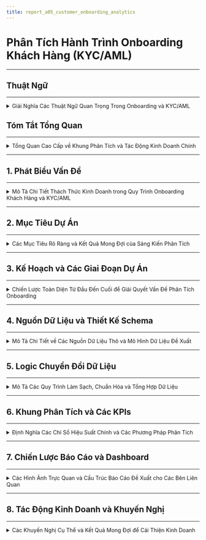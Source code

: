 ```yaml
---
title: report_a05_customer_onboarding_analytics
---
```


# Phân Tích Hành Trình Onboarding Khách Hàng (KYC/AML)

---
## Thuật Ngữ
---

<details>
<summary>Giải Nghĩa Các Thuật Ngữ Quan Trọng Trong Onboarding và KYC/AML</summary>

---


| **Thuật Ngữ**                      | **Định Nghĩa**                                                                 |
|-----------------------------------|--------------------------------------------------------------------------------|
| **KYC**                           | Know Your Customer – Quy trình xác minh danh tính khách hàng theo quy định.  |
| **AML**                           | Anti-Money Laundering – Chống rửa tiền, đảm bảo khách hàng không liên quan đến hoạt động tài chính phi pháp. |
| **Onboarding**                    | Quá trình đưa người dùng mới từ đăng ký đến khi có thể sử dụng đầy đủ dịch vụ.|
| **Chuyển đổi (Conversion)**       | Tỷ lệ người dùng hoàn tất một bước hoặc toàn bộ quá trình onboarding.         |
| **Phễu Onboarding (Funnel)**      | Chuỗi các bước người dùng cần thực hiện trong quá trình onboarding (ví dụ: đăng ký → gửi giấy tờ → kích hoạt). |
| **Điểm ma sát (Friction Point)**  | Các bước hoặc yếu tố trong quy trình gây cản trở, khiến người dùng dễ rời bỏ. |
| **OCR**                           | Optical Character Recognition – Công nghệ đọc ký tự từ ảnh giấy tờ.           |
| **Xác minh sinh trắc (Liveness Check)** | Kiểm tra khuôn mặt hoặc chuyển động để đảm bảo người thật đang thao tác. |
| **PEP**                           | Politically Exposed Person – Cá nhân có ảnh hưởng chính trị, cần giám sát chặt chẽ hơn. |
| **Tỷ lệ chấp thuận (Approval Rate)** | Tỷ lệ hồ sơ người dùng được duyệt qua các bước xác minh.                    |
| **Tỷ lệ từ chối (Rejection Rate)**   | Tỷ lệ hồ sơ bị từ chối qua các bước KYC.                                   |
| **Tỷ lệ rớt bước (Drop-off Rate)**   | Phần trăm người dùng không hoàn thành một bước nào đó trong phễu onboarding.|
| **Chờ xử lý thủ công**             | Những hồ sơ cần nhân viên can thiệp, không thể xử lý tự động.               |
| **user_id**                        | Mã định danh duy nhất của người dùng.                                        |
| **registration_channel**          | Kênh mà người dùng bắt đầu đăng ký (Web, Mobile, Referral...).               |
| **ocr_confidence**                | Mức độ tin cậy của kết quả nhận dạng ký tự từ giấy tờ.                       |
| **face_match_score**             | Điểm đo mức độ khớp giữa ảnh selfie và giấy tờ tùy thân.                     |
| **liveness_check**                | Quy trình kiểm tra người dùng là người thật, không phải ảnh hoặc bot.        |
| **pep_flag / sanction_flag**      | Cờ đánh dấu người dùng nằm trong danh sách chính trị hoặc bị cấm vận.        |
| **internal_risk_score**           | Điểm rủi ro nội bộ do hệ thống đánh giá dựa trên các chỉ báo.               |
| **abandonment_flag**              | Biến đánh dấu người dùng đã từ bỏ quy trình tại một bước nào đó.             |
| **retry_count**                   | Số lần người dùng gửi lại giấy tờ xác minh.                                  |
| **dim table**                     | Bảng dimension – chứa thông tin mô tả như người dùng, thiết bị, thời gian... |
| **fact table**                    | Bảng fact – lưu trữ các sự kiện hoặc hành vi có thể đo lường.               |
| **session_id**                    | Mã định danh của một phiên truy cập người dùng.                              |
| **duration_in_step_seconds**      | Thời gian người dùng ở lại tại một bước cụ thể trong quy trình onboarding.   |
| **kyc_result**                    | Kết quả xác minh danh tính: Approved, Rejected, Pending...                   |
| **ocr_status**                    | Trạng thái OCR: Success, Failure, Partial.                                   |
| **risk_score**                    | Điểm đánh giá rủi ro tổng hợp của người dùng.                                |
| **manual_review**                 | Quy trình đánh giá hồ sơ thủ công bởi con người.                             |
| **event_name**                    | Tên của sự kiện trong log ứng dụng (VD: KYC_STARTED).                        |
| **onboarding_step**              | Thứ tự các bước trong phễu onboarding.                                       |
| **channel_id**                    | ID của kênh đăng ký, dùng trong phân tích attribution.                       |
| **device_type / device_model**    | Loại và mẫu thiết bị người dùng sử dụng.                                     |
| **time_to_kyc_completion**        | Thời gian từ khi đăng ký đến khi hoàn tất xác minh danh tính.               |
| **funnel conversion rate**        | Tỷ lệ chuyển đổi giữa các bước trong hành trình onboarding.                 |


---
</details>

## Tóm Tắt Tổng Quan
---
<details>
<summary>Tổng Quan Cao Cấp về Khung Phân Tích và Tác Động Kinh Doanh Chính</summary>

---

- Phần này cung cấp một bản tóm tắt ngắn gọn về vấn đề, giải pháp đề xuất và lợi ích mong đợi.
- Nó nêu bật các thành phần cốt lõi của khung phân tích cho quy trình `onboarding` khách hàng và `KYC/AML`.
- Tập trung vào giá trị chiến lược của dự án đối với các bên liên quan trong kinh doanh.

---

</details>

---

## 1. Phát Biểu Vấn Đề
---
<details>
<summary>Mô Tả Chi Tiết Thách Thức Kinh Doanh trong Quy Trình Onboarding Khách Hàng và KYC/AML</summary>

---

- **Tình Hình Hiện Tại:**
  - Nhiều khách hàng tiềm năng bắt đầu quy trình đăng ký nhưng bỏ dở giữa chừng.
  - Tồn tại các `điểm ma sát` đáng kể, đặc biệt trong các bước xác minh `KYC/AML` phức tạp.
- **Hậu Quả:**
  - `Mất Khách Hàng Tiềm Năng`: Ảnh hưởng trực tiếp đến việc thu hút người dùng và tăng trưởng kinh doanh.
  - `Tăng Chi Phí Vận Hành`: Do hỗ trợ thủ công, xác minh thất bại và xử lý lại.
  - `Trải Nghiệm Khách Hàng Chưa Tối Ưu`: Dẫn đến sự khó chịu của người dùng và ấn tượng ban đầu tiêu cực.
  - `Rủi Ro Tuân Thủ`: Quy trình `KYC/AML` kém hiệu quả tiềm ẩn rủi ro pháp lý và tuân thủ.
- **Thách Thức Chung:** Chúng ta thiếu hiểu biết rõ ràng, dựa trên dữ liệu về hành trình `onboarding` của khách hàng để xác định chính xác các `điểm đau` và tối ưu hóa quy trình một cách hiệu quả, đồng thời duy trì tuân thủ.

---

</details>

---

## 2. Mục Tiêu Dự Án
---
<details>
<summary>Các Mục Tiêu Rõ Ràng và Kết Quả Mong Đợi của Sáng Kiến Phân Tích</summary>

---

- **Mục Tiêu Chính:**
  - Xây dựng một hệ thống phân tích mạnh mẽ để có cái nhìn sâu sắc về hành trình `onboarding` của khách hàng.
  - Hệ thống này sẽ cho phép tối ưu hóa quy trình, giảm tỷ lệ bỏ cuộc và nâng cao trải nghiệm người dùng.
  - Đồng thời, đảm bảo tuân thủ đầy đủ các quy định `KYC/AML`.
- **Các Câu Hỏi Chính Cần Trả Lời:**
  - `Bước nào` trong quy trình `onboarding` có tỷ lệ bỏ cuộc cao nhất?
  - `Tại sao` người dùng lại bỏ dở quy trình tại những điểm cụ thể đó?
  - `Mất bao lâu` để một khách hàng hoàn tất toàn bộ luồng `onboarding` và xác minh?
  - `Những cải tiến khả thi nào` có thể được thực hiện để tinh gọn và đơn giản hóa quy trình mà không ảnh hưởng đến bảo mật và tuân thủ?

---

</details>

---

## 3. Kế Hoạch và Các Giai Đoạn Dự Án
---
<details>
<summary>Chiến Lược Toàn Diện Từ Đầu Đến Cuối để Giải Quyết Vấn Đề Phân Tích Onboarding</summary>

---

- Kế hoạch này phác thảo phương pháp tiếp cận 4 giai đoạn, tập trung vào việc biến dữ liệu thô thành thông tin chi tiết có thể hành động:

  ---

  #### Giai Đoạn 1: Thu Thập & Chuẩn Bị Dữ Liệu (Xây Dựng Nền Tảng)
  ---
  - **Những Gì Chúng Ta Sẽ Làm:**
    - Hợp tác với các nhóm kỹ thuật để xác định và thu thập tất cả dữ liệu liên quan đến đăng ký và xác minh khách hàng.
    - Ví dụ về dữ liệu:
      - `Thời điểm đăng ký của người dùng` (`timestamp`) (bắt đầu, hoàn thành từng bước).
      - `Các bước cụ thể đã hoàn thành` hoặc đã cố gắng thực hiện.
      - `Lỗi gặp phải` trong quá trình.
      - `Thời gian chờ đợi` cho mỗi bước xác minh.
      - `Kết quả xác minh` (thành công/thất bại, lý do thất bại).
      - `Nhật ký liên lạc` với người dùng (ví dụ: thông báo email/SMS).
    - Thiết kế một `sơ đồ dữ liệu` (`blueprint`) hoặc `schema` rõ ràng để dễ hiểu và sử dụng.
  - **Mục Tiêu:**
    - Đảm bảo có sẵn dữ liệu sạch, chính xác và có thể sử dụng được để phân tích.

  ---

  #### Giai Đoạn 2: Xây Dựng Khung Phân Tích (Vẽ Bức Tranh Toàn Cảnh)
  ---
  - **Những Gì Chúng Ta Sẽ Làm:**
    - Xây dựng các `phễu` (`funnels`) để trực quan hóa toàn bộ hành trình của khách hàng từ khi bắt đầu đăng ký đến khi kích hoạt tài khoản.
    - Định nghĩa các `chỉ số hiệu suất chính` (`KPIs`) như:
      - `Tỷ lệ chuyển đổi theo từng bước`.
      - `Thời gian trung bình để hoàn tất xác minh`.
      - `Tỷ lệ thất bại KYC` theo lý do.
      - `Chi phí trên mỗi lần onboarding thành công`.
    - Đề xuất các phương pháp `kiểm thử A/B` (`A/B testing`) cho các luồng `onboarding` khác nhau hoặc so sánh hiệu suất với các `benchmark`.
  - **Mục Tiêu:**
    - Xác định chính xác các bước gây tắc nghẽn và hiểu rõ tác động của chúng.

  ---

  #### Giai Đoạn 3: Phân Tích Chuyên Sâu & Xác Định Vấn Đề (Tìm Ra Gốc Rễ)
  ---
  - **Những Gì Chúng Ta Sẽ Làm:**
    - Thực hiện phân tích chuyên sâu để hiểu `tại sao` khách hàng bỏ cuộc.
    - Điều tra các yếu tố như:
      - Độ phức tạp của quy trình tải tài liệu.
      - Thời gian chờ đợi phản hồi.
      - Sự rõ ràng của hướng dẫn.
    - Phân tích các trường hợp `KYC/AML bị từ chối` để xác định các lý do phổ biến và đề xuất cải thiện quy trình tuân thủ.
  - **Mục Tiêu:**
    - Chỉ ra nguyên nhân gốc rễ của các vấn đề và các cơ hội cải thiện cụ thể.

  ---

  #### Giai Đoạn 4: Báo Cáo & Đề Xuất Giải Pháp (Biến Dữ Liệu Thành Hành Động)
  ---
  - **Những Gì Chúng Ta Sẽ Làm:**
    - Tổng hợp các phát hiện vào một báo cáo rõ ràng, dễ hiểu, tập trung vào các khuyến nghị có thể hành động.
    - Ví dụ về các khuyến nghị:
      - `Đơn giản hóa bước X` trong luồng.
      - `Tự động hóa kiểm tra Y`.
      - `Cải thiện thông báo cho người dùng` ở bước Z.
    - Phác thảo `Dashboard` (bảng điều khiển) để các nhóm liên quan có thể dễ dàng theo dõi hiệu suất theo thời gian thực.
  - **Mục Tiêu:**
    - Cung cấp thông tin chi tiết và giải pháp để các nhóm Sản phẩm, Marketing, Vận hành và Tuân thủ có thể cùng nhau hợp tác, nâng cao trải nghiệm khách hàng và hiệu quả kinh doanh.

  ---

- **Sử Dụng Công Cụ GenAI:**
  - Trong suốt tất cả các giai đoạn, các công cụ `GenAI` sẽ được tận dụng để tăng tốc độ phân tích, tạo báo cáo và đảm bảo độ chính xác, tối đa hóa hiệu quả và chất lượng đầu ra.

---

</details>

---
## 4. Nguồn Dữ Liệu và Thiết Kế Schema
---
<details>
<summary>Mô Tả Chi Tiết về Các Nguồn Dữ Liệu Thô và Mô Hình Dữ Liệu Đề Xuất</summary>

---

#### 4.1 – Nguồn Dữ Liệu Thô (Raw Data Sources)
---
- Để xây dựng khung phân tích hành trình `onboarding`, chúng ta cần thu thập dữ liệu từ nhiều hệ thống khác nhau trong quy trình đăng ký và xác minh.
- Dưới đây là các nhóm dữ liệu thô chính:

  ---

  ##### 🧾 Nhóm 1: Dữ Liệu Đăng Ký Người Dùng (User Registration Logs)
  ---
  - Bao gồm tất cả thông tin liên quan đến thời điểm người dùng bắt đầu quá trình đăng ký.
  - Trường dữ liệu quan trọng:
    - `user_id`: Mã định danh duy nhất
    - `registration_start_time`: Thời điểm bắt đầu đăng ký
    - `registration_channel`: Web / mobile / referral
    - `device_type`, `os_version`, `browser`: Dùng để phân tích hành vi thiết bị
    - `language`, `region`: Phục vụ phân tích theo địa lý

  ---

  ##### 🪪 Nhóm 2: Dữ Liệu Xác Minh Danh Tính (Identity Verification Logs)
  ---
  - Bao gồm thông tin giấy tờ người dùng cung cấp và quá trình xử lý `OCR`.
  - Trường dữ liệu chính:
    - `doc_type`: CMND / CCCD / Passport
    - `ocr_status`, `ocr_confidence`: Kết quả nhận dạng ký tự
    - `upload_time`, `verification_result`, `rejection_reason`
    - `retry_count`: Số lần thử lại (nếu có)

  ---

  ##### 🧠 Nhóm 3: Dữ Liệu Sinh Trắc (Biometric Verification)
  ---
  - Xác minh người thật (`liveness`) và đối chiếu khuôn mặt.
  - Trường dữ liệu:
    - `face_match_score`: Mức độ khớp khuôn mặt
    - `liveness_check_result`: true/false
    - `device_camera_quality`: chất lượng camera
    - `frame_blur_score`: đánh giá độ rõ ảnh
    - `action_prompt_passed`: có làm đúng yêu cầu (nhìn trái/phải...)

  ---

  ##### 🚦 Nhóm 4: Đánh Giá Rủi Ro & Tuân Thủ (Risk & Compliance)
  ---
  - Dữ liệu từ hệ thống chống rửa tiền (`AML`) và kiểm tra `PEP/sanction`.
  - Trường dữ liệu:
    - `pep_flag`, `sanction_flag`: Có nằm trong danh sách hay không
    - `internal_risk_score`: Điểm đánh giá nội bộ
    - `risk_decision`: approve / manual_review / reject
    - `manual_review_reason` (nếu có)

  ---

  ##### 💬 Nhóm 5: Nhật Ký Tương Tác & Giao Tiếp (User Communication Logs)
  ---
  - Ghi lại các lần gửi `email`, thông báo, chăm sóc người dùng.
  - Trường dữ liệu:
    - `email_sent`, `sms_sent`, `push_notification_sent`
    - `time_sent`, `user_response_time`
    - `support_ticket_opened`, `ticket_status`, `assigned_agent_id`

  ---

  ##### 📱 Nhóm 6: Hành Vi Ứng Dụng (App Event Logs)
  ---
  - Dữ liệu hành vi như mở `app`, thao tác ở từng bước `onboarding`.
  - Trường dữ liệu:
    - `screen_viewed`, `step_started`, `step_completed`
    - `timestamp`, `session_duration`, `abandonment_flag`

  ---

- Những nhóm dữ liệu này là nền tảng để thiết kế `schema`, xác định `funnel` và tính `KPI` trong các phần tiếp theo.

---
#### 4.2 – Thiết Kế Schema Dữ Liệu Đề Xuất (Proposed Data Schema)
---
- Để hỗ trợ phân tích hành trình `onboarding` khách hàng và `KYC/AML`, chúng ta đề xuất một mô hình dữ liệu tập trung, bao gồm các bảng được thiết kế để thu thập và tổ chức thông tin từ các nguồn dữ liệu thô khác nhau.
- Mục tiêu là tạo ra một `schema` rõ ràng, dễ truy vấn, giúp tính toán các chỉ số `KPI` và xây dựng `phễu` (`funnel`) một cách hiệu quả.
- Các bảng chính trong `schema` đề xuất của chúng ta bao gồm:

  ---

  ##### 📊 Bảng: `dim_users` (Thông tin Người Dùng)
  ---
  - **Mục đích:** Chứa các thông tin cơ bản và thuộc tính tĩnh của người dùng.
  - **Mối quan hệ:** Liên kết với tất cả các bảng khác thông qua `user_id`.
  - **Cấu trúc bảng:**

    | Tên Trường (Field Name) | Kiểu Dữ Liệu (Data Type) | Mô Tả (Description) |
    | :---------------------- | :----------------------- | :------------------ |
    | `user_id`               | `STRING`                 | `Khóa chính` (`Primary Key`), mã định danh duy nhất của người dùng. |
    | `registration_start_time` | `TIMESTAMP`              | Thời điểm khách hàng bắt đầu quá trình đăng ký tài khoản. |
    | `registration_channel`  | `STRING`                 | Kênh đăng ký ban đầu (ví dụ: `Web`, `Mobile App`, `Referral`, `Partnership`). |
    | `device_type`           | `STRING`                 | Loại thiết bị được sử dụng để đăng ký (`Mobile`, `Tablet`, `Desktop`). |
    | `os_version`            | `STRING`                 | Phiên bản hệ điều hành (`iOS 17`, `Android 13`, `Windows 10`). |
    | `browser_type`          | `STRING`                 | Loại trình duyệt (`Chrome`, `Safari`, `Firefox`). |
    | `language_preference`   | `STRING`                 | Ngôn ngữ mà người dùng đã chọn hoặc hệ thống phát hiện. |
    | `geo_country`           | `STRING`                 | Quốc gia của người dùng dựa trên IP hoặc thông tin đăng ký ban đầu. |
    | `email`                 | `STRING`                 | Địa chỉ email được sử dụng khi đăng ký (có thể được mã hóa/băm để bảo mật). |
    | `phone_number`          | `STRING`                 | Số điện thoại được sử dụng (có thể được mã hóa/băm). |
    | `account_status`        | `STRING`                 | Trạng thái tài khoản hiện tại (`Pending`, `Verified`, `Rejected`, `Suspended`). |
    | `registration_completion_time` | `TIMESTAMP`         | Thời điểm người dùng hoàn tất quá trình đăng ký cơ bản. |

  ---

  ##### 📈 Bảng: `fact_onboarding_events` (Các Sự Kiện Hành Trình Onboarding)
  ---
  - **Mục đích:** Ghi lại từng sự kiện hoặc bước mà người dùng thực hiện trong quá trình `onboarding`. Đây là bảng chính để xây dựng `phễu` (`funnel`).
  - **Mối quan hệ:** Liên kết với `dim_users` qua `user_id`.
  - **Cấu trúc bảng:**

    | Tên Trường (Field Name) | Kiểu Dữ Liệu (Data Type) | Mô Tả (Description) |
    | :---------------------- | :----------------------- | :------------------ |
    | `event_id`              | `STRING`                 | `Khóa chính`, mã định danh duy nhất cho mỗi sự kiện. |
    | `user_id`               | `STRING`                 | `Khóa ngoại` (`Foreign Key`), liên kết đến `dim_users`. |
    | `event_timestamp`       | `TIMESTAMP`              | Thời điểm chính xác xảy ra sự kiện. |
    | `event_name`            | `STRING`                 | Tên của sự kiện (`KYC_STARTED`, `ID_DOCUMENT_UPLOADED`, `LIVENESS_CHECK_FAILED`, `ACCOUNT_ACTIVATED`). |
    | `onboarding_step`       | `INT`                    | Số thứ tự của bước trong hành trình `onboarding` (ví dụ: `1` cho đăng ký, `2` cho tải giấy tờ). |
    | `step_description`      | `STRING`                 | Mô tả chi tiết về bước `onboarding`. |
    | `event_status`          | `STRING`                 | Trạng thái của sự kiện (`SUCCESS`, `FAILURE`, `PENDING`, `RETRY`). |
    | `error_code`            | `STRING`                 | Mã lỗi (nếu có) khi sự kiện thất bại. |
    | `error_message`         | `STRING`                 | Mô tả lỗi dễ hiểu (nếu có). |
    | `session_id`            | `STRING`                 | `ID` của phiên làm việc mà sự kiện xảy ra. |
    | `duration_in_step_seconds` | `INT`                 | Thời gian người dùng ở lại trong bước này trước khi chuyển tiếp hoặc thoát. |

  ---

  ##### 📋 Bảng: `fact_kyc_verification_details` (Chi Tiết Xác Minh KYC)
  ---
  - **Mục đích:** Lưu trữ thông tin chi tiết về từng lần nộp/xác minh giấy tờ và sinh trắc học.
  - **Mối quan hệ:** Liên kết với `dim_users` qua `user_id`.
  - **Cấu trúc bảng:**

    | Tên Trường (Field Name) | Kiểu Dữ Liệu (Data Type) | Mô Tả (Description) |
    | :---------------------- | :----------------------- | :------------------ |
    | `kyc_submission_id`     | `STRING`                 | `Khóa chính`, mã định danh duy nhất cho mỗi lần nộp `KYC`. |
    | `user_id`               | `STRING`                 | `Khóa ngoại`, liên kết đến `dim_users`. |
    | `submission_timestamp`  | `TIMESTAMP`              | Thời điểm người dùng gửi thông tin `KYC`. |
    | `document_type`         | `STRING`                 | Loại giấy tờ được nộp (`Passport`, `National ID`, `Driver's License`). |
    | `ocr_status`            | `STRING`                 | Trạng thái nhận dạng `OCR` (`Success`, `Failure`, `Partial`). |
    | `ocr_confidence_score`  | `FLOAT`                  | Điểm tin cậy của kết quả `OCR` (0.0 - 1.0). |
    | `face_match_score`      | `FLOAT`                  | Điểm khớp khuôn mặt từ ảnh giấy tờ và ảnh `liveness` (0.0 - 1.0). |
    | `liveness_check_result` | `BOOLEAN`                | Kết quả kiểm tra người thật (`true` nếu là người thật). |
    | `kyc_result`            | `STRING`                 | Kết quả xác minh cuối cùng (`Approved`, `Rejected`, `Under Review`, `Retry Needed`). |
    | `rejection_reason`      | `ARRAY<STRING>`          | Danh sách các lý do từ chối (ví dụ: `Blurred Document`, `Face Mismatch`, `Document Expired`). |
    | `processing_time_seconds` | `INT`                  | Thời gian xử lý `KYC` tự động/thủ công. |
    | `agent_id`              | `STRING`                 | `ID` của nhân viên xử lý thủ công (nếu có). |
    | `number_of_retries`     | `INT`                    | Số lần người dùng phải nộp lại `KYC` cho lần này. |

  ---

  ##### 🚨 Bảng: `fact_risk_assessments` (Đánh Giá Rủi Ro)
  ---
  - **Mục đích:** Ghi lại kết quả các đánh giá rủi ro `AML`/`PEP`/`Sanction` cho người dùng.
  - **Mối quan hệ:** Liên kết với `dim_users` qua `user_id`.
  - **Cấu trúc bảng:**

    | Tên Trường (Field Name) | Kiểu Dữ Liệu (Data Type) | Mô Tả (Description) |
    | :---------------------- | :----------------------- | :------------------ |
    | `risk_assessment_id`    | `STRING`                 | `Khóa chính`, mã định danh duy nhất cho mỗi lần đánh giá rủi ro. |
    | `user_id`               | `STRING`                 | `Khóa ngoại`, liên kết đến `dim_users`. |
    | `assessment_timestamp`  | `TIMESTAMP`              | Thời điểm đánh giá rủi ro được thực hiện. |
    | `risk_score`            | `INT`                    | Điểm rủi ro tổng thể của người dùng (ví dụ: 1-100). |
    | `pep_flag`              | `BOOLEAN`                | `True` nếu người dùng được xác định là `PEP` (Người có ảnh hưởng chính trị). |
    | `sanction_flag`         | `BOOLEAN`                | `True` nếu người dùng nằm trong danh sách trừng phạt. |
    | `aml_status`            | `STRING`                 | Trạng thái kiểm tra `AML` (`Clear`, `Match Found`, `Under Investigation`). |
    | `final_risk_decision`   | `STRING`                 | Quyết định rủi ro cuối cùng (`Approved`, `Manual Review`, `Rejected`). |
    | `decision_reason`       | `ARRAY<STRING>`          | Các lý do cụ thể cho quyết định rủi ro. |

  ---

  ##### 📧 Bảng: `fact_user_communications` (Tương Tác & Giao Tiếp Người Dùng)
  ---
  - **Mục đích:** Ghi lại tất cả các thông điệp hệ thống hoặc từ bộ phận hỗ trợ gửi đến người dùng trong quá trình `onboarding`.
  - **Mối quan hệ:** Liên kết với `dim_users` qua `user_id`.
  - **Cấu trúc bảng:**

    | Tên Trường (Field Name) | Kiểu Dữ Liệu (Data Type) | Mô Tả (Description) |
    | :---------------------- | :----------------------- | :------------------ |
    | `communication_id`      | `STRING`                 | `Khóa chính`, mã định danh duy nhất cho mỗi lần giao tiếp. |
    | `user_id`               | `STRING`                 | `Khóa ngoại`, liên kết đến `dim_users`. |
    | `communication_timestamp` | `TIMESTAMP`            | Thời điểm gửi tin nhắn/thông báo. |
    | `communication_type`    | `STRING`                 | Loại giao tiếp (`Email`, `SMS`, `Push Notification`, `In-App Message`). |
    | `message_content`       | `STRING`                 | Nội dung chính của tin nhắn (có thể cắt ngắn hoặc mã hóa). |
    | `delivery_status`       | `STRING`                 | Trạng thái gửi (`Sent`, `Delivered`, `Failed`, `Opened`). |
    | `user_interaction_status` | `STRING`               | Trạng thái tương tác của người dùng (`Clicked`, `Ignored`, `Responded`). |
    | `support_ticket_id`     | `STRING`                 | `ID` của `ticket` hỗ trợ liên quan (nếu có). |

  ---
  ##### 📄 Bảng: `fact_manual_review_logs` (Nhật Ký Duyệt Thủ Công)
  ---
  - **Mục đích:** Ghi lại thông tin chi tiết về quá trình duyệt `KYC` thủ công bởi nhân viên.
  - **Mối quan hệ:** Liên kết với `dim_users` qua `user_id` và có thể liên kết với `fact_kyc_verification_details` qua `kyc_submission_id`.
  - **Cấu trúc bảng:**

    | Tên Trường (Field Name) | Kiểu Dữ Liệu (Data Type) | Mô Tả (Description) |
    | :---------------------- | :----------------------- | :------------------ |
    | `review_id`             | `STRING`                 | `Khóa chính`, mã định danh duy nhất cho mỗi lần duyệt thủ công. |
    | `user_id`               | `STRING`                 | `Khóa ngoại`, liên kết đến `dim_users`. |
    | `kyc_submission_id`     | `STRING`                 | `Khóa ngoại`, liên kết đến `fact_kyc_verification_details`. |
    | `review_start_time`     | `TIMESTAMP`              | Thời điểm bắt đầu quá trình duyệt. |
    | `review_end_time`       | `TIMESTAMP`              | Thời điểm kết thúc quá trình duyệt. |
    | `review_result`         | `STRING`                 | Kết quả duyệt (`Approved`, `Rejected`, `Needs More Info`). |
    | `review_notes`          | `STRING`                 | Ghi chú của người duyệt về trường hợp này. |
    | `reviewer_id`           | `STRING`                 | `ID` của nhân viên thực hiện duyệt. |

  ---

  ##### 📊 Sơ đồ quan hệ giữa các bảng (ERD)
  ---

  ```mermaid
  erDiagram
      dim_users ||--o{ fact_onboarding_events : has
      dim_users ||--o{ fact_kyc_verification_details : has
      dim_users ||--o{ fact_risk_assessments : has
      dim_users ||--o{ fact_user_communications : has
      dim_users ||--o{ fact_manual_review_logs : has
      fact_kyc_verification_details ||--o{ fact_manual_review_logs : triggers
  ```
---
- Với thiết kế schema như trên, chúng ta có thể dễ dàng xây dựng các truy vấn phục vụ phân tích funnel (`drop-off rate`, `completion rate`), phân tích thời gian (`time-to-verify`), cũng như đánh giá hiệu quả quy trình `KYC/AML` và `manual review`.
- Đây là nền tảng vững chắc cho các bước xử lý tiếp theo: logic biến đổi dữ liệu, tính KPI và xây dựng dashboard.

---

</details>

---

## 5. Logic Chuyển Đổi Dữ Liệu
---
<details>
<summary>Mô Tả Các Quy Trình Làm Sạch, Chuẩn Hóa và Tổng Hợp Dữ Liệu</summary>

---
#### 5.1 – Tổng Quan Về Luồng Dữ Liệu (Data Flow Overview)
---

- Mục tiêu của phần này là cung cấp một cái nhìn toàn cảnh về quá trình dữ liệu được thu thập, xử lý và chuyển đổi để phục vụ phân tích hành trình `onboarding` khách hàng và `KYC/AML`.
- Luồng dữ liệu được thiết kế theo mô hình `ELT (Extract, Load, Transform)` hiện đại, cho phép linh hoạt trong việc xử lý dữ liệu quy mô lớn trên nền tảng `cloud data warehouse`.
- Các giai đoạn chính của luồng dữ liệu bao gồm:

  - **1. Thu Thập Dữ Liệu Thô (Raw Data Ingestion):**
    - Dữ liệu được thu thập liên tục hoặc theo đợt từ các hệ thống nguồn khác nhau như: hệ thống đăng ký, hệ thống `KYC/Biometric`, hệ thống `Risk/Compliance`, hệ thống giao tiếp, và nhật ký sự kiện ứng dụng.
    - Phương thức thu thập đa dạng bao gồm `API integration`, `database replication`, và `log forwarding`.

  - **2. Khu Vực Lưu Trữ Dữ Liệu Thô (Raw Data Landing Zone / Data Lake):**
    - Dữ liệu thô được lưu trữ nguyên trạng tại đây, thường là trên các dịch vụ `Cloud Storage` (ví dụ: `GCS`, `S3`), đảm bảo tính toàn vẹn và khả năng `re-processing` khi cần.

  - **3. Tải Dữ Liệu Vào Kho Dữ Liệu (Data Loading to Data Warehouse):**
    - Dữ liệu từ `Landing Zone` được tải vào một `Data Warehouse` mạnh mẽ (`Google BigQuery`, Snowflake, Redshift), tạo nền tảng cho các bước chuyển đổi hiệu suất cao.

  - **4. Chuyển Đổi Dữ Liệu (Data Transformation):**
    - Giai đoạn này thực hiện các phép làm sạch, chuẩn hóa, làm giàu và tổng hợp dữ liệu ngay trong `Data Warehouse` để xây dựng các bảng `dim` và `fact` theo `schema` đã thiết kế.

  - **5. Lớp Dữ Liệu Phân Tích (Analytical Data Layer):**
    - Các bảng `dim` và `fact` đã được xử lý và tối ưu hóa nằm trong `Data Warehouse`, sẵn sàng cho các mục đích phân tích và báo cáo.

  - **6. Lớp Tiêu Thụ Dữ Liệu (Data Consumption / Reporting):**
    - Dữ liệu từ lớp phân tích được sử dụng bởi các công cụ `Business Intelligence` (BI) để tạo ra các `dashboard`, báo cáo và tính toán các `KPI`.

- Luồng dữ liệu tổng quát có thể được hình dung qua sơ đồ sau:
---

  ```mermaid
    flowchart TD
  subgraph Source_Systems [Hệ thống nguồn]
    A[Hệ thống đăng ký] --> RawData
    B[Hệ thống KYC/Biometric] --> RawData
    C[Hệ thống Risk/Compliance] --> RawData
    D[Hệ thống Giao tiếp] --> RawData
    E[App Event Logs] --> RawData
    F[Hệ thống Duyệt thủ công] --> RawData
  end

  RawData["Khu vực lưu trữ dữ liệu thô (GCS/S3)"] --> Load["Tải vào Data Warehouse (BigQuery)"]
  Load --> Transform["Chuyển đổi dữ liệu (dbt/SQL)"]
  Transform --> AnalyticalLayer["Lớp dữ liệu phân tích (Dim & Fact Tables)"]
  AnalyticalLayer --> Consumption["Báo cáo & Dashboard (Looker Studio/Power BI)"]
  ```
---

- Luồng dữ liệu này được thiết kế để đảm bảo tính toàn vẹn, khả năng mở rộng và hiệu quả, cung cấp nền tảng vững chắc cho mọi hoạt động phân tích về hành trình `onboarding` khách hàng.

---
#### 5.2 – Chi Tiết Các Bước Chuyển Đổi (Detailed Transformation Steps)
---

##### 5.2.1 – Thu Thập Dữ Liệu Thô (Raw Data Ingestion)
---

<details>
<summary>Mô tả cách dữ liệu thô được thu thập từ nhiều hệ thống nguồn</summary>

---

- Giai đoạn đầu tiên trong pipeline ELT là **thu thập dữ liệu thô từ các hệ thống nguồn**, đảm bảo dữ liệu đầy đủ và chính xác cho các bước xử lý tiếp theo.
- Dữ liệu đến từ **nhiều hệ thống phân tán**, mỗi hệ thống có định dạng và tốc độ cập nhật khác nhau.

- **Hệ thống nguồn chính:**
    - Dữ liệu được thu thập từ các nhóm hệ thống sau:
        - **Hệ thống Đăng ký người dùng**: thông tin hồ sơ và thời điểm bắt đầu hành trình onboarding.
        - **Hệ thống KYC & Biometric**: bao gồm ảnh giấy tờ, trạng thái OCR, kết quả kiểm tra khuôn mặt và liveness.
        - **Hệ thống Risk & Compliance**: dữ liệu PEP/sanction, điểm rủi ro nội bộ, kết quả đánh giá.
        - **Hệ thống Giao tiếp & CSKH**: email, SMS, push notification, nhật ký ticket hỗ trợ.
        - **Ứng dụng & Mobile App**: dữ liệu sự kiện hành vi như chuyển bước, thoát giữa chừng, thời lượng thao tác.

- **Phương thức thu thập đề xuất:**

| Loại nguồn | Phương thức tích hợp | Công nghệ phù hợp |
|------------|----------------------|--------------------|
| API endpoints | Tự động gọi API định kỳ hoặc theo sự kiện | `Airflow`, `Cloud Functions` |
| Database logs | Realtime streaming hoặc CDC (Change Data Capture) | `Debezium`, `Kafka`, `BigQuery Data Transfer` |
| File-based logs | Tải theo lô (batch) từ storage (CSV, JSON, Parquet) | `Cloud Storage + dbt`, `Fivetran` |
| Event tracking | Gửi từ client/app theo sự kiện | `Segment`, `Snowplow`, `GA4`, `Firebase` |
| Manual review logs | Nhập tay hoặc đồng bộ từ hệ thống CRM nội bộ | `CSV`, `Google Sheets`, `App Script` |

- **Các điểm cần lưu ý:**
    - Đảm bảo **định danh người dùng thống nhất** (`user_id`) giữa các hệ thống (dùng UUID hoặc hashed ID).
    - Tất cả thời gian phải được **chuyển đổi sang UTC** để đồng bộ khi phân tích.
    - Dữ liệu thô nên được lưu vào **Landing Zone** theo format nguyên gốc, không biến đổi, để đảm bảo khả năng xử lý lại (`replayable`) và kiểm tra sai lệch.
...

---

- Giai đoạn thu thập dữ liệu là nền tảng quan trọng, ảnh hưởng trực tiếp đến độ tin cậy của hệ thống phân tích. Việc thiết kế ingestion pipeline phải đảm bảo:
  - Tự động hóa cao
  - Kiểm soát lỗi tốt
  - Dễ mở rộng khi hệ thống tăng trưởng

---
</details>


---
##### 5.2.2 – Làm Sạch & Chuẩn Hóa Dữ Liệu (Data Cleaning & Standardization)
---

<details>
<summary>Mô tả các quy trình làm sạch, chuẩn hóa và xử lý dữ liệu thô để đảm bảo chất lượng và tính nhất quán</summary>

---

- Mục tiêu của giai đoạn này là biến dữ liệu thô, có thể lộn xộn và không nhất quán, thành một định dạng sạch sẽ, chuẩn hóa và sẵn sàng cho phân tích.
- Đây là bước cực kỳ quan trọng vì nếu đầu vào là dữ liệu "rác" (Garbage In), thì đầu ra của phân tích cũng sẽ sai lệch nghiêm trọng (Garbage Out).

---

##### 🎯 Lý do cần làm sạch và chuẩn hóa

| Vấn đề phổ biến | Hậu quả nếu không xử lý |
|------------------|--------------------------|
| Dữ liệu thiếu / NULL | Gây sai lệch thống kê, lỗi khi join bảng |
| Định dạng không chuẩn | Không thể chuyển đổi hoặc so sánh |
| Trùng lặp bản ghi | Gây trùng đếm, sai kết quả phân tích |
| Giá trị ngoại lệ | Kéo lệch trung bình, gây hiểu nhầm |
| Không thống nhất | Gây khó khăn khi lọc, phân nhóm |

---

##### 🧹 Các bước làm sạch dữ liệu

| Vấn đề | Phương pháp xử lý |
|--------|--------------------|
| **NULL/thiếu dữ liệu** | Gán mặc định (`unknown`), loại bỏ nếu critical, đánh cờ `is_incomplete` |
| **Trùng lặp bản ghi** | Xác định dựa trên `user_id + event_name + timestamp`, giữ bản mới nhất |
| **Giá trị bất hợp lệ** | Dùng kiểm tra biên (boundary check), loại bỏ hoặc đánh cờ `invalid` |
| **Timestamp sai** | Chuẩn hóa về `UTC`, bỏ bản ghi có timestamp tương lai quá xa |
| **Dữ liệu phân tán** | Gộp trường tương đương, chuẩn hóa biến thể tên |

---

##### 🛠 Chuẩn hóa định dạng và chuỗi

| Đối tượng | Quy tắc chuẩn hóa |
|----------|--------------------|
| **Text fields** | lowercase hóa, trim space, viết hoa chuẩn (`Ho Chi Minh`) |
| **Country / Region** | Ánh xạ về ISO-3166 (`VN`, `Viet Nam`, `Vietnam` → `Vietnam`) |
| **Device / OS / Browser** | Dùng bảng mapping chuẩn (`chrome`, `iOS 17`, `Android`) |
| **Thời gian** | Chuyển về `ISO 8601` UTC (`2025-06-17T08:00:00Z`) |
| **Mã định danh** | Format chuẩn: UUID hoặc hashed, không rỗng, không trùng |

---

##### 🔧 Công cụ và kỹ thuật được đề xuất

| Công đoạn | Công cụ đề xuất |
|-----------|------------------|
| Làm sạch cơ bản | SQL (BigQuery Standard SQL) |
| Chuẩn hóa chuỗi | Python (`pandas`, `str.lower()`, `regex`, `fuzzywuzzy`) |
| Phát hiện trùng | `ROW_NUMBER() OVER`, `DISTINCT`, `pandas.duplicated()` |
| Kiểm tra thời gian | `TIMESTAMP_DIFF`, kiểm tra `> NOW()` |
| Mapping chuẩn | Python dict / SQL CASE / JOIN bảng tham chiếu |

---

- Ngoài ra, cần thêm cột **đánh cờ chất lượng** vào bảng dữ liệu để phân tích sau này, ví dụ:
  - `is_valid` (TRUE/FALSE)
  - `data_quality_flag`
  - `cleaning_note`

- Việc làm sạch và chuẩn hóa không chỉ giúp tạo ra dữ liệu tin cậy, mà còn làm nền tảng cho việc xây dựng bảng `fact`/`dim` chất lượng cao và KPI chính xác.

---
</details>


---
##### 5.2.3 – Làm Giàu Dữ Liệu (Data Enrichment)
---

<details>
<summary>Bổ sung thông tin bổ trợ vào dữ liệu để nâng cao giá trị phân tích</summary>

---

- Sau khi dữ liệu được làm sạch và chuẩn hóa, bước tiếp theo là **làm giàu dữ liệu** (enrichment).
- Mục tiêu của giai đoạn này là bổ sung thêm các trường thông tin có giá trị phân tích cao, phục vụ trực tiếp cho việc tính toán `KPIs`, theo dõi hành vi người dùng, và phân khúc hiệu quả.

---

##### 🔍 Các chiến lược enrichment phổ biến

| Nhóm dữ liệu | Kỹ thuật làm giàu áp dụng |
|-------------|---------------------------|
| **User registration** | Tính `registration_duration` = `completion_time - start_time` |
| **Device & region** | Tra cứu `geo-IP`, phân tích thiết bị từ `User-Agent` |
| **App events** | Gắn `event_stage`, tính `step_duration` trung bình |
| **KYC/AML** | Tính `is_high_risk_user`, phân loại `risk_level` |
| **Communication** | Xác định `response_delay_bucket`, hành vi phản hồi |
| **Session** | Tính toán `session_count`, `avg_session_duration` |

---

##### 🧠 Enrichment theo logic kinh doanh

- Phân khúc người dùng: theo quốc gia, thiết bị, nguồn kênh đăng ký
- Cohort tuần đăng ký: `W25_2025`
- Cờ hành vi đặc biệt: `first_pass_KYC`, `likely_churn = true`

---

##### 🛠 Công cụ hỗ trợ

| Mục đích | Công cụ gợi ý |
|---------|---------------|
| Enrich dạng text | SQL `LOWER()`, `REGEXP`, Python `re` |
| Ghép bảng | SQL `JOIN`, `LEFT JOIN` |
| Phân loại logic | SQL `CASE`, Python `if-else` |
| Kết nối API ngoài | Python `requests`, Spark `UDF` |

---

📌 **Xem thêm các chiến lược nâng cao bên dưới**:

</details>

<details>
<summary>📌 Chi tiết mở rộng: Các chiến lược enrichment nâng cao</summary>

---

##### ✅ Enrichment từ nguồn ngoài

##### 🌍 Vị trí địa lý từ IP
- **Cách làm**: IP → country, city, timezone
- **Nguồn**: MaxMind GeoIP2, IP2Location API
- **Lý do**: phân tích drop-off theo vùng, compliance địa phương

##### 💻 Thiết bị & hệ điều hành
- Trích từ User-Agent string
- Ví dụ enrich thêm: `device_category`, `os_version`, `browser_family`
- Hữu ích để kiểm tra liệu tỷ lệ thất bại KYC có liên quan đến thiết bị?

##### 📣 Thông tin chiến dịch Marketing
- Source/medium/campaign từ Firebase, Adjust
- Gắn thêm trường: `marketing_channel`, `is_paid_user`

---

##### ✅ Enrichment tính toán nội bộ

| Trường mới | Mô tả | Mục tiêu |
|------------|--------|----------|
| `duration_in_step_seconds` | Thời gian mỗi bước | UX tracking |
| `kyc_attempt_number` | Tổng lần gửi lại | Đánh giá friction |
| `risk_level_category` | Nhóm hóa risk_score | Báo cáo dễ hiểu hơn |
| `day_of_week`, `hour_of_day` | Trích từ timestamp | Phân tích theo hành vi giờ/ngày |
| `kyc_verification_status_granular` | Chi tiết hóa trạng thái KYC | Nhìn rõ điểm nghẽn |

---

##### ✅ Kỹ thuật chuyên sâu

- **User-defined enrichment logic**: gắn `user_type` = `trusted`, `new`, `risky`
- **Predictive enrichment** (gợi ý nếu đi xa hơn): Xác suất `conversion_likelihood`, `likely_to_drop`

---

- Các enrichment này giúp tạo thêm bối cảnh cho phân tích, góp phần làm **phễu onboarding chính xác hơn**, **phân tích cohort sâu hơn**, và hỗ trợ **ra quyết định kinh doanh hiệu quả**.

---
</details>


---
##### 5.2.4 – Xây Dựng Các Bảng Fact (Fact Table Construction)
---

<details>
<summary>Mô tả logic và các bước để tạo ra các bảng fact từ dữ liệu đã được làm sạch và làm giàu</summary>

---

- Các bảng **fact** lưu trữ dữ liệu định lượng hoặc sự kiện theo dòng thời gian, là nền tảng cho hầu hết các phân tích như: `funnel`, `conversion rate`, `drop-off analysis`, `retention`, `failure reason`, `risk decision`, v.v.
- Chúng có **khóa ngoại `user_id`** liên kết đến `dim_users` và thường gắn với thời gian (`timestamp`) để phân tích theo phiên/chu kỳ.

---

##### ✅ Các bảng fact chính cần xây dựng

---

##### 📊 `fact_onboarding_events` – Các sự kiện trong hành trình Onboarding

- **Nguồn dữ liệu:** Nhật ký sự kiện từ app/web (`app_event_logs`)
- **Mỗi bản ghi:** Một hành động cụ thể của người dùng trong hành trình onboarding

| Trường | Diễn giải logic |
|--------|------------------|
| `event_name` | Được ánh xạ từ mã sự kiện gốc, chuẩn hóa thành nhóm `KYC_STARTED`, `ID_UPLOAD`, `LIVENESS_PASS`, `ACCOUNT_ACTIVATED`, v.v. |
| `onboarding_step` | Gán số thứ tự cho từng bước trong phễu onboarding (ví dụ: `1` = đăng ký, `2` = upload giấy tờ) |
| `duration_in_step_seconds` | Tính toán bằng `event_end_time - event_start_time` hoặc thời gian giữa hai sự kiện |
| `event_status` | Gắn nhãn `SUCCESS`, `FAILURE`, `PENDING`, `RETRY` |
| `error_code`, `error_message` | Lấy từ hệ thống khi bước thất bại |
| `session_id`, `device_type` | Từ app logs hoặc cookie headers |

- **Phép tổng hợp:** Có thể `COUNT(DISTINCT step)` để tính tỷ lệ hoàn tất.

---

##### 📋 `fact_kyc_verification_details` – Chi tiết quá trình KYC

- **Nguồn dữ liệu:** Hệ thống xác minh giấy tờ, OCR, liveness
- **Mỗi bản ghi:** Một lần gửi thông tin xác minh

| Trường | Diễn giải logic |
|--------|------------------|
| `kyc_submission_id` | Mã hóa từ hệ thống nội bộ hoặc UUID |
| `document_type`, `ocr_status`, `face_match_score` | Trích xuất từ kết quả trả về của provider |
| `kyc_result` | Mapping lại trạng thái thô thành `Approved`, `Rejected`, `Retry`, `Under Review` |
| `rejection_reason` | Có thể là `ARRAY<STRING>` nếu lý do phức tạp |
| `number_of_retries` | Tính bằng `COUNT(*)` theo `user_id` |
| `processing_time_seconds` | `submission_end_time - start_time`, hoặc thời gian hệ thống xử lý log |

- **Gắn cờ enrichment:** `is_first_pass_success = TRUE` nếu chỉ có 1 bản ghi và `kyc_result = Approved`

---

##### 🚨 `fact_risk_assessments` – Đánh giá rủi ro AML/PEP

- **Nguồn dữ liệu:** Hệ thống risk scoring nội bộ, hoặc tích hợp bên ngoài (API sanction check)
- **Mỗi bản ghi:** Một lượt đánh giá rủi ro trên user

| Trường | Diễn giải |
|--------|-----------|
| `risk_score` | 0–100, từ hệ thống scoring |
| `pep_flag`, `sanction_flag` | Boolean |
| `final_risk_decision` | Mapping `Clear`, `Review`, `Reject` |
| `decision_reason` | `ARRAY<STRING>` nếu có nhiều lý do |

---

##### 💬 `fact_user_communications` – Tương tác với người dùng

- **Nguồn dữ liệu:** CRM, hệ thống gửi Email/SMS, ticket support
- **Mỗi bản ghi:** Một lượt gửi thông báo hoặc phản hồi hỗ trợ

| Trường | Diễn giải |
|--------|-----------|
| `communication_type` | `Email`, `Push`, `In-app`, `SMS` |
| `delivery_status` | `Delivered`, `Failed`, `Opened` |
| `user_interaction_status` | Gắn enrichment `Clicked`, `Ignored`, `Responded` |
| `support_ticket_id` | Liên kết đến bảng `ticket`, nếu có |

---

##### 📎 `fact_manual_review_logs` – Lượt xử lý thủ công

- **Nguồn:** Hệ thống nội bộ ghi lại các hành động của đội kiểm duyệt người thật
- **Mỗi bản ghi:** Một lượt truy cập hồ sơ để xem xét bằng tay

| Trường | Diễn giải |
|--------|-----------|
| `reviewer_id` | Mã hóa ID nhân sự xử lý |
| `action_type` | `Approve`, `Escalate`, `Reject` |
| `notes`, `review_duration` | Dữ liệu vận hành dùng để đánh giá năng suất & consistency |

---

##### 🔗 Mối quan hệ với Dimension Tables

- Mỗi bảng fact sẽ có các khóa ngoại:  
  - `user_id` → `dim_users`  
  - `session_id` → (nếu cần, tách bảng `dim_sessions`)  
  - `document_type`, `communication_type`, v.v. có thể là `dim_code` (tùy dự án)

---

##### 🛠 Công cụ / Kỹ thuật thực hiện

| Bước | Công cụ gợi ý |
|------|----------------|
| Join, transform | SQL (BigQuery), dbt |
| Xử lý enrich phức tạp | Python (pandas), Spark |
| Tự động hóa ETL | dbt model, Airflow DAG |
| Kiểm tra | Great Expectations, dbt tests |

---

- Việc xây dựng tốt các bảng fact giúp **rút ngắn thời gian phân tích**, **giảm lỗi logic**, và **mở rộng được hệ thống phân tích trong tương lai**.

---
</details>


---
##### 5.2.5 – Xây Dựng Các Bảng Dimension (Dimension Table Construction)
---

<details>
<summary>Mô tả logic và các bước để tạo ra các bảng dimension từ dữ liệu đã được làm sạch và làm giàu</summary>

---

- Các bảng dimension (**dim tables**) cung cấp ngữ cảnh mô tả chi tiết cho các sự kiện và phép đo lường trong các bảng fact.
- Chúng chứa các thuộc tính (attributes) được dùng để lọc, nhóm và phân tích dữ liệu – ví dụ: người dùng nào, thời gian nào, qua kênh nào, sử dụng thiết bị gì.
- Mỗi bảng dim có một **khóa chính (Primary Key)** duy nhất, và các bảng fact sẽ tham chiếu tới thông qua **khóa ngoại (Foreign Key)**.

---

##### 📘 `dim_users` – Thông Tin Người Dùng

- **Mục đích:** Lưu trữ thông tin mô tả và trạng thái của người dùng trong hành trình onboarding.
- **Nguồn dữ liệu:**  
  - Hệ thống đăng ký (registration system)  
  - Dữ liệu xác minh KYC/Biometric  
  - Dữ liệu Risk & Compliance  

- **Logic xây dựng:**
  - Đảm bảo mỗi `user_id` duy nhất.
  - **SCD Type 1:** Dùng cho các thuộc tính cập nhật liên tục như `email`, `phone_number`.
  - **SCD Type 2:** Cho các thuộc tính cần theo dõi lịch sử như `risk_category`, `user_segment`.

- **Các trường đặc trưng:**
  - `user_id`, `registration_time`, `first_kyc_success_time`
  - `latest_kyc_status`, `risk_category`, `is_active_user`
  - `user_segment`, `geo_country`, `language_preference`

---

##### 📅 `dim_time` – Thông Tin Thời Gian

- **Mục đích:** Phân tích thời gian theo ngày/tuần/tháng/quý/năm.
- **Nguồn dữ liệu:** Sinh tự động bằng SQL/Python.

- **Trường dữ liệu:**
  - `date_key` (YYYYMMDD), `date`, `day_of_week`, `week_num`, `month`, `quarter`, `year`
  - `is_weekend`, `holiday_name`

- **Ứng dụng:** Hỗ trợ slice/dice dữ liệu theo thời gian trong dashboard.

---

##### 📶 `dim_channel` – Kênh Đăng Ký / Marketing

- **Mục đích:** Cung cấp ngữ cảnh về nguồn người dùng đến từ đâu.
- **Nguồn dữ liệu:** Từ marketing attribution (`GA`, `Firebase`, `AppsFlyer`...)

- **Logic xây dựng:**
  - Chuẩn hóa các giá trị `channel`, `source`, `medium`
  - Gom nhóm thành `channel_group` như: `Paid`, `Organic`, `Referral`

- **Trường dữ liệu:**
  - `channel_id`, `channel_name`, `channel_group`, `source`, `campaign_id`

---

##### 📱 `dim_device` – Thiết Bị Người Dùng

- **Mục đích:** Phân tích trải nghiệm onboarding theo từng thiết bị.
- **Nguồn dữ liệu:** Trích từ `User-Agent` hoặc event logs.

- **Logic enrichment:**
  - Trích xuất từ chuỗi `user_agent` → `device_type`, `os`, `browser`, `device_model`

- **Trường dữ liệu:**
  - `device_id`, `device_type`, `os_version`, `browser_type`, `device_model`

---

##### 💬 `dim_communication_type` – Loại Giao Tiếp

- **Mục đích:** Chuẩn hóa loại tin nhắn trong `fact_user_communications`
- **Giá trị ví dụ:** `Email`, `SMS`, `Push`, `In-App Message`

---

##### 📄 `dim_document_type` – Loại Giấy Tờ

- **Mục đích:** Chuẩn hóa và phân loại các loại giấy tờ người dùng cung cấp.
- **Giá trị ví dụ:** `Passport`, `National ID`, `Driver's License`

---

##### 🔗 Mối Quan Hệ Giữa Fact và Dimension Tables

| Fact Table | Dimension Table Tham Chiếu |
|------------|-----------------------------|
| `fact_onboarding_events` | `dim_users`, `dim_time`, `dim_channel`, `dim_device` |
| `fact_kyc_verification_details` | `dim_users`, `dim_document_type`, `dim_time` |
| `fact_risk_assessments` | `dim_users`, `dim_time` |
| `fact_user_communications` | `dim_users`, `dim_communication_type`, `dim_time` |

---

##### 🛠 Công Cụ / Kỹ Thuật Đề Xuất

| Tác vụ | Công cụ gợi ý |
|-------|----------------|
| Xây dựng `dim_users` | SQL (BigQuery), `dbt` (cho SCD Type 2), Python |
| Sinh `dim_time` | SQL (`GENERATE_DATE_ARRAY` – BigQuery), Python |
| Chuẩn hóa `dim_channel`, `dim_device` | SQL `CASE`, `UDF`, thư viện `user_agents` |
| Quản lý pipeline | dbt models, Airflow DAGs |

---

##### ✅ Tổng Kết

- Việc xây dựng các bảng dimension chuẩn xác là yếu tố then chốt để phân tích sâu, slice/dice hiệu quả, và xây dựng dashboard thân thiện cho stakeholder.
- Mỗi bảng dimension cần đảm bảo: dữ liệu sạch, không trùng, chuẩn hóa và dễ `JOIN` với các bảng fact.
- Dimension Tables là lớp “ngữ cảnh” bổ sung giá trị phân tích mà dữ liệu sự kiện (event) đơn lẻ không thể mang lại.

---
</details>


---
#### 5.3 – Đảm Bảo Chất Lượng Dữ Liệu (Data Quality Assurance)
---

<details>
<summary>Mô tả các biện pháp và công cụ để duy trì chất lượng dữ liệu xuyên suốt Data Pipeline</summary>

---

##### 🎯 Mục Tiêu & Tầm Quan Trọng

- **Data Quality Assurance (DQA)** là yếu tố then chốt để xây dựng niềm tin vào hệ thống phân tích.
- Đặc biệt trong môi trường tuân thủ nghiêm ngặt như `KYC/AML`, dữ liệu sai lệch có thể dẫn đến:
  - Đánh giá rủi ro sai
  - Phân tích hành vi sai lệch
  - Báo cáo không đạt chuẩn kiểm toán

---

##### 🔍 5 Yếu Tố Cốt Lõi của Chất Lượng Dữ Liệu

- **Accuracy**: Dữ liệu phản ánh đúng thực tế nghiệp vụ (ví dụ: `user_id`, `event_time` phải chính xác).
- **Completeness**: Dữ liệu không thiếu trường bắt buộc (`kyc_result`, `registration_channel`...).
- **Consistency**: Không mâu thuẫn giữa các hệ thống, các bản ghi (ví dụ: KYC status không thay đổi bất hợp lý).
- **Timeliness**: Dữ liệu có mặt đúng lúc để phân tích (ví dụ: dashboard cập nhật hàng ngày).
- **Validity**: Tuân thủ định dạng, kiểu dữ liệu, quy tắc nghiệp vụ (`email`, `risk_score`, `status`...).

---

##### 🧱 Kiểm Tra DQA Theo Tầng (Layered QA Strategy)

##### ✅ 1. Source Layer – Tại Nguồn

- **Mục tiêu**: Phát hiện sớm dữ liệu bẩn trước khi vào pipeline.
- **Ví dụ**:
  - Kiểm tra số cột trong file CSV.
  - Đảm bảo schema của file JSON đúng định dạng.

##### ✅ 2. Transformation Layer – Khi Làm Sạch & Làm Giàu

- **Mục tiêu**: Đảm bảo tính toàn vẹn, chính xác sau mỗi bước xử lý.
- **Ví dụ**:
  - `user_id` là duy nhất trong `dim_users`.
  - `kyc_result` chỉ chứa giá trị hợp lệ.
  - `foreign keys` của `fact_*` đều tồn tại trong `dim_*`.

##### ✅ 3. Consumption Layer – Trước Khi Phân Tích

- **Mục tiêu**: Đảm bảo dữ liệu sẵn sàng cho BI/dashboard.
- **Ví dụ**:
  - So sánh `conversion rate` giữa dashboard và query SQL gốc.
  - Tổng số user mới trong ngày không đột ngột = 0.

---

##### 🛠️ Các Kiểm Tra Cụ Thể và Công Cụ Gợi Ý

| Loại Kiểm Tra            | Mô Tả & Mục Tiêu                                                                 | Công Cụ / Kỹ Thuật                                      |
|--------------------------|-----------------------------------------------------------------------------------|----------------------------------------------------------|
| **Uniqueness**           | Đảm bảo khóa chính (user_id, event_id) là duy nhất                              | `dbt tests: unique`, `SQL COUNT(DISTINCT)`              |
| **Completeness**         | Các trường bắt buộc không NULL                                                   | `dbt not_null`, `SQL WHERE col IS NULL`                 |
| **Validity**             | Giá trị hợp lệ, đúng định dạng                                                   | `dbt accepted_values`, `SQL REGEXP`, `CASE WHEN`        |
| **Referential Integrity**| `FK` trong fact tồn tại trong dim                                                | `dbt relationships`, `LEFT JOIN NULL CHECK`             |
| **Volume/Growth**        | Phát hiện sụt giảm/tăng bất thường về số lượng bản ghi                           | `BigQuery Monitoring`, `Looker Health`, `dbt metrics`   |
| **Timeliness**           | Dữ liệu có được cập nhật đúng lịch không                                         | `Airflow DAG SLA`, `last_updated_at`, `alert rules`     |
| **Consistency**          | So sánh KPI giữa hệ thống nguồn và kết quả phân tích                             | `dbt snapshots`, `SQL JOIN + ASSERT`, `data diff`       |

---

##### 🔄 Quy Trình Xử Lý Lỗi DQA

1. **Phát hiện lỗi**: Tự động qua dbt test hoặc cảnh báo từ hệ giám sát.
2. **Cảnh báo**: Gửi thông báo qua Email/Slack đến nhóm liên quan.
3. **Root Cause Analysis**: Tìm nguyên nhân: lỗi source, parsing, logic transformation?
4. **Khắc phục & Backfill**: Sửa lỗi và chạy lại phần dữ liệu bị ảnh hưởng.
5. **Theo dõi sau khắc phục**: Đảm bảo không tái diễn.

---

##### ✅ Tổng Kết

- DQA không phải là “chốt kiểm tra” cuối cùng, mà là **điểm giám sát xuyên suốt pipeline**.
- Việc xây dựng hệ thống kiểm tra toàn diện ở mọi tầng giúp:
  - Ngăn lỗi từ sớm → tiết kiệm chi phí.
  - Tăng uy tín của đội Data đối với Compliance, Product.
  - Bảo vệ doanh nghiệp khỏi rủi ro pháp lý, đặc biệt với KYC/AML.

---
</details>


#### 5.4 – Công Cụ và Công Nghệ Đề Xuất (Recommended Tools & Technologies)
---
<details>
<summary>Liệt kê và giải thích các công cụ, công nghệ được lựa chọn cho việc xây dựng Data Pipeline</summary>

---

##### 🎯 Mục Tiêu

- Xây dựng một hệ thống xử lý dữ liệu onboarding/KYC hiện đại, mạnh mẽ, dễ mở rộng và duy trì.
- Ưu tiên các công cụ cloud-native (Google Cloud Platform) kết hợp với các công cụ mã nguồn mở nổi bật (dbt, Airflow).
- Đảm bảo pipeline hỗ trợ các nhu cầu phân tích đa dạng, theo thời gian thực và theo lô.

---

##### 🏗️ Kiến Trúc Tổng Thể và Luồng Dữ Liệu

```mermaid
flowchart TD
    subgraph GCP [Google Cloud Platform]
        A[Source Systems] --> B[GCS - Landing Zone]
        B --> C[BigQuery - Data Warehouse]
        C --> D[dbt: Transformation]
        D --> E[Looker Studio / BI Tools]
    end
    D --> F[dbt Tests - Data Quality Checks]
    F --> G[Monitoring - Alerting]
```

---

##### 📌 Công Cụ Theo Chức Năng

---

##### 1. Nền Tảng Lưu Trữ Dữ Liệu Thô (Raw Data Landing Zone / Data Lake)

- **Công cụ:** Google Cloud Storage (GCS)
- **Lý do lựa chọn:**
  - Khả năng mở rộng không giới hạn
  - Tích hợp sâu với BigQuery, Airflow, Cloud Functions
  - Chi phí thấp và bền vững

---

##### 2. Kho Dữ Liệu (Data Warehouse)

- **Công cụ:** Google BigQuery
- **Lý do lựa chọn:**
  - Serverless, xử lý dữ liệu quy mô lớn nhanh chóng
  - Chuẩn SQL và hỗ trợ BigQuery ML
  - Kết nối trực tiếp với Looker Studio, Power BI

---

##### 3. Công Cụ Tích Hợp / Thu Thập Dữ Liệu (Ingestion Tools)

- **Công cụ:**
  - BigQuery Data Transfer Service
  - Cloud Functions, Cloud Run
  - Kafka, Google Cloud Pub/Sub
  - Fivetran, Airbyte

- **Lý do lựa chọn:** Hỗ trợ ingestion từ SaaS, API, và streaming event logs hiệu quả

---

##### 4. Công Cụ Chuyển Đổi Dữ Liệu (Transformation)

- **Công cụ:** dbt + BigQuery SQL
- **Tùy chọn:** Python / PySpark (Cloud Dataflow)

- **Lý do lựa chọn:**
  - Modular modeling, version control
  - Auto-documentation và testing
  - In-warehouse processing tối ưu hiệu suất

---

##### 5. Công Cụ Điều Phối (Orchestration)

- **Công cụ:** Apache Airflow (Cloud Composer)
- **Lý do lựa chọn:**
  - Quản lý DAGs rõ ràng
  - Tích hợp cảnh báo khi pipeline lỗi
  - Cộng đồng lớn, dễ mở rộng

---


##### 6. Công Cụ Đảm Bảo Chất Lượng Dữ Liệu (DQA)

- **Công cụ:** dbt tests, Great Expectations, Soda Core
- **Lý do lựa chọn:**
  - Kiểm tra `not_null`, `unique`, `relationships`
  - Định nghĩa các expectation rõ ràng, tạo báo cáo tình trạng dữ liệu
  - Tích hợp vào CI/CD

---

##### 7. Công Cụ BI / Trực Quan Hóa (Visualization)

- **Công cụ:** Looker Studio (hoặc Power BI, Tableau)
- **Lý do lựa chọn:**
  - Miễn phí, dễ dùng, phù hợp stakeholder không kỹ thuật
  - Kết nối gốc BigQuery, tương tác real-time
  - Tạo dashboard động, chia sẻ dễ dàng

---

##### ✅ Tổng Kết Công Cụ Đề Xuất

| Thành phần                      | Công cụ chính                              | Ghi chú                                              |
|--------------------------------|--------------------------------------------|------------------------------------------------------|
| Data Lake                      | Google Cloud Storage (GCS)                 | Lưu trữ dữ liệu thô, mở rộng tốt                    |
| Data Warehouse                 | BigQuery                                   | Phân tích dữ liệu lớn, hiệu suất cao                |
| Ingestion                      | Pub/Sub, Fivetran, Cloud Functions         | Hỗ trợ cả batch và streaming ingestion              |
| Transformation                 | dbt + SQL, Python                          | Modular hóa logic xử lý, dễ kiểm thử và maintain    |
| Orchestration                  | Airflow / Cloud Composer                   | Điều phối pipeline linh hoạt và có kiểm soát lỗi    |
| Data Quality Assurance (DQA)  | dbt tests, Great Expectations              | Giám sát chất lượng dữ liệu toàn pipeline           |
| Visualization / BI            | Looker Studio, Power BI, Tableau           | Tạo báo cáo và dashboard cho các bên liên quan      |

---

</details>

---

#### 5.5 – Tổng Kết Giai Đoạn Chuyển Đổi Dữ Liệu (Summary of Transformation Logic)
---
<details>
<summary>Tóm lược toàn bộ giai đoạn ETL/ELT trước khi chuyển sang phân tích</summary>

---

- Giai đoạn chuyển đổi dữ liệu (Section 5) đã mô tả chi tiết luồng xử lý từ thô đến phân tích, bao gồm:
  - ✅ Thu thập và làm sạch dữ liệu từ nhiều nguồn không đồng nhất.
  - ✅ Làm giàu dữ liệu bằng thông tin bên ngoài và biến phái sinh.
  - ✅ Xây dựng các bảng `fact` (sự kiện, hành vi) và `dim` (ngữ cảnh mô tả).
  - ✅ Áp dụng kiểm soát chất lượng dữ liệu toàn diện.
  - ✅ Lựa chọn công cụ hiện đại, cloud-native, chi phí tối ưu và dễ mở rộng (BigQuery, dbt, Airflow, Looker).

- Luồng dữ liệu này đảm bảo rằng toàn bộ nền tảng phân tích cho hành trình `onboarding` và `KYC/AML` là:
  - 🔍 **Chính xác** về nghiệp vụ
  - 💡 **Sẵn sàng phân tích sâu** để khám phá insight
  - 🧱 **Mở rộng được** khi nhu cầu tăng trưởng

- Đây là tiền đề vững chắc để bước sang **Chương 6 – Khung phân tích và KPI**, nơi dữ liệu sẽ thực sự phát huy sức mạnh hỗ trợ ra quyết định kinh doanh.

---
</details>

</details>

---
## 6. Khung Phân Tích và Các KPIs
---
<details>
<summary>Định Nghĩa Các Chỉ Số Hiệu Suất Chính và Các Phương Pháp Phân Tích</summary>

#### 6.1 – Phân Tích Phễu Onboarding (Onboarding Funnel Analysis)
---
<details>
<summary>Thiết kế phễu hành trình khách hàng và các điểm rơi quan trọng</summary>

---

- **Mục tiêu:** Hiểu hành vi người dùng trong từng bước của quá trình onboarding và phát hiện các điểm gây gián đoạn để tối ưu hóa trải nghiệm.

- **Định nghĩa các bước chính trong hành trình onboarding:**

  | Bước | Mô tả Hành Vi                       | Điều kiện trong Dữ Liệu                          | Nguồn Dữ Liệu                |
  |------|--------------------------------------|--------------------------------------------------|------------------------------|
  | B1   | Bắt đầu đăng ký                     | `event_name = 'REGISTRATION_STARTED'`            | `fact_onboarding_events`     |
  | B2   | Tải giấy tờ xác minh                | `event_name = 'ID_DOCUMENT_UPLOADED'`            | `fact_onboarding_events`     |
  | B3   | Hoàn tất xác minh khuôn mặt         | `event_name = 'LIVENESS_CHECK_COMPLETED'`        | `fact_onboarding_events`     |
  | B4   | KYC được phê duyệt                 | `kyc_result = 'Approved'`                        | `fact_kyc_verification_details` |
  | B5   | Kích hoạt tài khoản thành công      | `event_name = 'ACCOUNT_ACTIVATED'`               | `fact_onboarding_events`     |

- **Các chỉ số phân tích chính trong phễu:**

  | Tên Chỉ Số                         | Công Thức / Logic                                                      |
  |------------------------------------|------------------------------------------------------------------------|
  | `step_completion_rate`            | Tỷ lệ hoàn thành mỗi bước: `count(Bn) / count(B1)`                    |
  | `drop_off_rate_Bn`                | Tỷ lệ rớt tại bước Bn: `1 - step_completion_rate(Bn)`                 |
  | `avg_time_between_steps`          | Thời gian trung bình giữa hai bước: `AVG(Timestamp(Bn+1) - Timestamp(Bn))` |
  | `kyc_retry_ratio`                 | `COUNT(retry > 0) / COUNT(all)` trong bảng `fact_kyc_verification_details` |
  | `conversion_rate`                 | `count(B5) / count(B1)` – tỷ lệ hoàn tất onboarding thành công         |

- **Lợi ích của phân tích phễu:**
  - Xác định các điểm "thắt cổ chai" gây gián đoạn onboarding.
  - Đưa ra cải tiến giao diện người dùng, UX hoặc quy trình xác minh.
  - Theo dõi hiệu suất onboarding theo thời gian, thiết bị, kênh đăng ký...

---

</details>

---
#### 6.2 – Phân Tích Phễu Onboarding (Funnel Analysis)
---
<details>
<summary>Phân tích hành trình người dùng qua các bước chính trong quá trình onboarding</summary>

---

##### 🎯 Mục Tiêu

- Hiểu rõ nơi người dùng rời bỏ (drop-off) trong quá trình onboarding.
- Đánh giá hiệu quả của từng bước chuyển đổi (conversion).
- Hỗ trợ tối ưu hóa quy trình onboarding, giảm thiểu điểm ma sát (friction points).

---

##### 🧭 Các Bước Chính Trong Phễu Onboarding

- Các bước chính có thể được xác định như sau (tuỳ theo logic business thực tế):
  1. **Đăng ký bắt đầu** (`registration_started`)
  2. **Gửi giấy tờ xác minh** (`document_uploaded`)
  3. **Xác minh khuôn mặt / liveness check** (`liveness_completed`)
  4. **Được duyệt KYC** (`kyc_approved`)
  5. **Tài khoản được kích hoạt** (`account_activated`)

---

##### 📊 Chỉ Số Cốt Lõi Trong Funnel

| Bước                        | Số Người Dùng | Tỷ Lệ Chuyển Đổi Từng Bước | Tỷ Lệ Drop-off | Ghi Chú |
|----------------------------|----------------|------------------------------|----------------|----------|
| Đăng ký bắt đầu            | 100,000        | –                            | –              |          |
| Gửi giấy tờ                | 85,000         | 85%                          | 15%            | Một số người rời bỏ ngay sau đăng ký |
| Hoàn tất liveness          | 78,000         | 91.8%                        | 8.2%           |          |
| Được duyệt KYC             | 63,000         | 80.7%                        | 19.3%          |          |
| Tài khoản được kích hoạt   | 60,000         | 95.2%                        | 4.8%           | Một số bị treo do kiểm tra bổ sung |

---

##### 🧩 Segmenting Funnel – Phân Khúc Phễu

- Phân tích theo hệ điều hành:
  - iOS vs Android: Có sự khác biệt về tỷ lệ từ bỏ sau bước liveness?
- Phân tích theo kênh đăng ký:
  - Paid Ads vs Organic vs Referral – nhóm nào có conversion tốt hơn?
- Phân tích theo khu vực địa lý:
  - Có quốc gia hoặc khu vực nào có drop-off cao bất thường không?

---

##### 📈 Biểu Đồ Funnel (Minh Họa Mermaid)

```mermaid
graph TD
    A[Đăng ký bắt đầu<br/>100,000] --> B[Upload giấy tờ<br/>85,000]
    B --> C[Liveness check<br/>78,000]
    C --> D[KYC được duyệt<br/>63,000]
    D --> E[Tài khoản kích hoạt<br/>60,000]
```
---

##### 💡 Gợi Ý Hành Động
- Xác định và xử lý các điểm ma sát lớn nhất trong funnel.
- Thử nghiệm A/B với thiết kế UI hoặc hướng dẫn người dùng tại bước drop-off cao.
- Thiết kế lại thông báo lỗi hoặc hỗ trợ realtime tại bước xác minh KYC để giảm tỷ lệ retry và từ bỏ.

</details>

</details>

---

## 7. Chiến Lược Báo Cáo và Dashboard
---
<details>
<summary>Các Hình Ảnh Trực Quan và Cấu Trúc Báo Cáo Đề Xuất cho Các Bên Liên Quan</summary>

---

- Phần này sẽ đề cập đến cách các thông tin chi tiết sẽ được trình bày và các `dashboard` sẽ được thiết kế.

---

</details>

---

## 8. Tác Động Kinh Doanh và Khuyến Nghị
---
<details>
<summary>Các Khuyến Nghị Cụ Thể và Kết Quả Mong Đợi để Cải Thiện Kinh Doanh</summary>

---

- Phần này sẽ tóm tắt các lời khuyên có thể hành động và những tác động tích cực dự kiến đến kinh doanh.

---

</details>